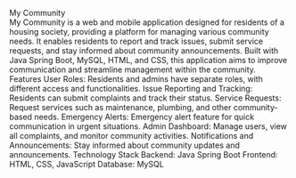 My Community<br>
My Community is a web and mobile application designed for residents of a housing society, providing a platform for managing various community needs. It enables residents to report and track issues, submit service requests, and stay informed about community announcements. Built with Java Spring Boot, MySQL, HTML, and CSS, this application aims to improve communication and streamline management within the community.
<br>
Features
User Roles: Residents and admins have separate roles, with different access and functionalities.
Issue Reporting and Tracking: Residents can submit complaints and track their status.
Service Requests: Request services such as maintenance, plumbing, and other community-based needs.
Emergency Alerts: Emergency alert feature for quick communication in urgent situations.
Admin Dashboard: Manage users, view all complaints, and monitor community activities.
Notifications and Announcements: Stay informed about community updates and announcements.
Technology Stack
Backend: Java Spring Boot
Frontend: HTML, CSS, JavaScript
Database: MySQL
